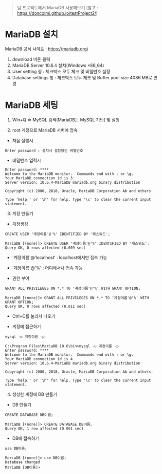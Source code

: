 > 팀 프로젝트에서 MariaDB 사용해보기 (참고 : https://doncolmi.github.io/testProject2/)

# MariaDB 설치

MariaDB 공식 사이트 : https://mariadb.org/
 1. download 버튼 클릭
 2. MariaDB Server 10.6.4 설치(Windows ×86_64)
 3. User setting 창 : 체크박스 모두 체크 및 비밀번호 설정
 4. Database settings 창 : 체크박스 모두 체크 및 Buffer pool size 4086 MB로 변경

# MariaDB 세팅

1. Win+Q => MySQL 검색(MariaDB는 MySQL 기반) 및 실행

2. root 계정으로 MariaDB 서버에 접속
 
 * 처음 실행시
```
Enter password : 설치시 설정했던 비밀번호
```

 * 비밀번호 입력시
```
Enter password: ****
Welcome to the MariaDB monitor.  Commands end with ; or \g.
Your MariaDB connection id is 3
Server version: 10.6.4-MariaDB mariadb.org binary distribution

Copyright (c) 2000, 2018, Oracle, MariaDB Corporation Ab and others.

Type 'help;' or '\h' for help. Type '\c' to clear the current input statement.
```

3. 계정 만들기
 
 * 계정생성
```
CREATE USER '계정이름'@'%' IDENTIFIED BY '패스워드';
```
```
MariaDB [(none)]> CREATE USER '계정이름'@'%' IDENTIFIED BY '패스워드';
Query OK, 0 rows affected (0.009 sec)
```
 
  * '계정이름'@'localhost' : localhost에서만 접속 가능
  * '계정이름'@'%' : 어디에서나 접속 가능
 
 * 권한 부여
```
GRANT ALL PRIVILEGES ON *.* TO '계정이름'@'%' WITH GRANT OPTION;
```
```
MariaDB [(none)]> GRANT ALL PRIVILEGES ON *.* TO '계정이름'@'%' WITH GRANT OPTION;
Query OK, 0 rows affected (0.011 sec)
```
 
 * Ctrl+C를 눌러서 나오기
 
 * 계정에 접근하기
```
mysql -u 계정이름 -p
```
```
C:\Program Files\MariaDB 10.6\bin>mysql -u 계정이름 -p
Enter password: ****
Welcome to the MariaDB monitor.  Commands end with ; or \g.
Your MariaDB connection id is 4
Server version: 10.6.4-MariaDB mariadb.org binary distribution

Copyright (c) 2000, 2018, Oracle, MariaDB Corporation Ab and others.

Type 'help;' or '\h' for help. Type '\c' to clear the current input statement.
```

4. 생성한 계정에 DB 만들기
 
 * DB 만들기
```
CREATE DATABASE DB이름;
```
```
MariaDB [(none)]> CREATE DATABASE DB이름;
Query OK, 1 row affected (0.001 sec)
```

 * DB에 접속하기
```
use DB이름;
```
```
MariaDB [(none)]> use DB이름;
Database changed
MariaDB [DB이름]>
```
